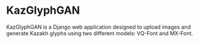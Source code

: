 # KazGlyphGAN
 KazGlyphGAN is a Django web application designed to upload images and generate Kazakh glyphs using two different models: VQ-Font and MX-Font.
